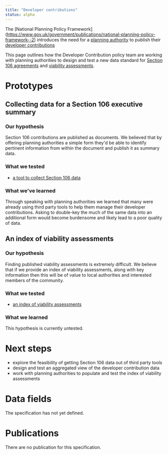 ```yaml
---
title: "Developer contributions"
status: alpha
---
```


The [National Planning Policy Framework] (https://www.gov.uk/government/publications/national-planning-policy-framework--2) introduces the need for a [planning authority](/glossary/planning-authority/) to publish their [developer contributions](/glossary/developer-contributions/)

This page outlines how the Developer Contribution policy team are working with planning authorities to design and test a new data standard for [Section 106 agreements](/glossary/section-106/) and [viability assessments](/glossary/viability-assessment).

# Prototypes

## Collecting data for a Section 106 executive summary

### Our hypothesis

Section 106 contributions are published as documents. We believed that by offering planning authorities a simple form they'd be able to identify pertinent information from within the document and publish it as summary data.

### What we tested
* [a tool to collect Section 106 data](https://section-106-prototype.cloudapps.digital/create-section106)

### What we've learned

Through speaking with planning authorities we learned that many were already using third party tools to help them manage their developer contributions. Asking to double-key the much of the same data into an additional form would become burdensome and likely lead to a poor quality of data.

## An index of viability assessments

### Our hypothesis

Finding published viability assessments is extremely difficult. We believe that if we provide an index of viability assessments, along with key information then this will be of value to local authorities and interested members of the community.

### What we tested

* [an index of viability assessments](https://section-106-prototype.cloudapps.digital/viability/)

### What we learned

This hypothesis is currently untested.  

# Next steps

* explore the feasibility of getting Section 106 data out of third party tools
* design and test an aggregated view of the developer contribution data
* work with planning authorities to populate and test the index of viability assessments

# Data fields

The specification has not yet defined.

# Publications

There are no publication for this specification.